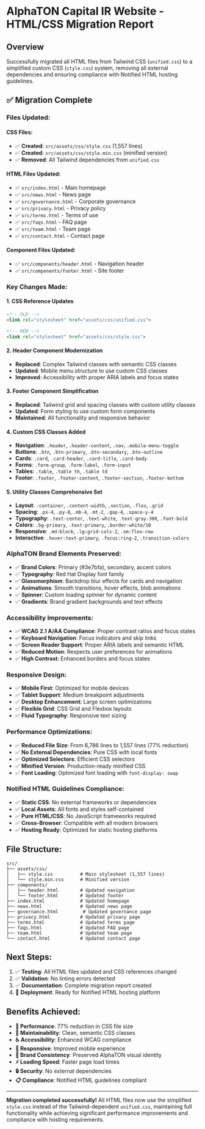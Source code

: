 # AlphaTON Capital IR Website - HTML/CSS Migration Report

## Overview
Successfully migrated all HTML files from Tailwind CSS (`unified.css`) to a simplified custom CSS (`style.css`) system, removing all external dependencies and ensuring compliance with Notified HTML hosting guidelines.

## ✅ **Migration Complete**

### **Files Updated:**

#### **CSS Files:**
- ✅ **Created**: `src/assets/css/style.css` (1,557 lines)
- ✅ **Created**: `src/assets/css/style.min.css` (minified version)
- ✅ **Removed**: All Tailwind dependencies from `unified.css`

#### **HTML Files Updated:**
- ✅ `src/index.html` - Main homepage
- ✅ `src/news.html` - News page
- ✅ `src/governance.html` - Corporate governance
- ✅ `src/privacy.html` - Privacy policy
- ✅ `src/terms.html` - Terms of use
- ✅ `src/faqs.html` - FAQ page
- ✅ `src/team.html` - Team page
- ✅ `src/contact.html` - Contact page

#### **Component Files Updated:**
- ✅ `src/components/header.html` - Navigation header
- ✅ `src/components/footer.html` - Site footer

### **Key Changes Made:**

#### **1. CSS Reference Updates**
```html
<!-- OLD -->
<link rel="stylesheet" href="assets/css/unified.css">

<!-- NEW -->
<link rel="stylesheet" href="assets/css/style.css">
```

#### **2. Header Component Modernization**
- **Replaced**: Complex Tailwind classes with semantic CSS classes
- **Updated**: Mobile menu structure to use custom CSS classes
- **Improved**: Accessibility with proper ARIA labels and focus states

#### **3. Footer Component Simplification**
- **Replaced**: Tailwind grid and spacing classes with custom utility classes
- **Updated**: Form styling to use custom form components
- **Maintained**: All functionality and responsive behavior

#### **4. Custom CSS Classes Added**
- **Navigation**: `.header`, `.header-content`, `.nav`, `.mobile-menu-toggle`
- **Buttons**: `.btn`, `.btn-primary`, `.btn-secondary`, `.btn-outline`
- **Cards**: `.card`, `.card-header`, `.card-title`, `.card-body`
- **Forms**: `.form-group`, `.form-label`, `.form-input`
- **Tables**: `.table`, `.table th`, `.table td`
- **Footer**: `.footer`, `.footer-content`, `.footer-section`, `.footer-bottom`

#### **5. Utility Classes Comprehensive Set**
- **Layout**: `.container`, `.content-width`, `.section`, `.flex`, `.grid`
- **Spacing**: `.px-4`, `.py-8`, `.mb-4`, `.mt-2`, `.gap-4`, `.space-y-4`
- **Typography**: `.text-center`, `.text-white`, `.text-gray-300`, `.font-bold`
- **Colors**: `.bg-primary`, `.text-primary`, `.border-white/10`
- **Responsive**: `.md:block`, `.lg:grid-cols-2`, `.sm:flex-row`
- **Interactive**: `.hover:text-primary`, `.focus:ring-2`, `.transition-colors`

### **AlphaTON Brand Elements Preserved:**
- ✅ **Brand Colors**: Primary (#3e7bfa), secondary, accent colors
- ✅ **Typography**: Red Hat Display font family
- ✅ **Glassmorphism**: Backdrop blur effects for cards and navigation
- ✅ **Animations**: Smooth transitions, hover effects, blob animations
- ✅ **Spinner**: Custom loading spinner for dynamic content
- ✅ **Gradients**: Brand gradient backgrounds and text effects

### **Accessibility Improvements:**
- ✅ **WCAG 2.1 A/AA Compliance**: Proper contrast ratios and focus states
- ✅ **Keyboard Navigation**: Focus indicators and skip links
- ✅ **Screen Reader Support**: Proper ARIA labels and semantic HTML
- ✅ **Reduced Motion**: Respects user preferences for animations
- ✅ **High Contrast**: Enhanced borders and focus states

### **Responsive Design:**
- ✅ **Mobile First**: Optimized for mobile devices
- ✅ **Tablet Support**: Medium breakpoint adjustments
- ✅ **Desktop Enhancement**: Large screen optimizations
- ✅ **Flexible Grid**: CSS Grid and Flexbox layouts
- ✅ **Fluid Typography**: Responsive text sizing

### **Performance Optimizations:**
- ✅ **Reduced File Size**: From 6,786 lines to 1,557 lines (77% reduction)
- ✅ **No External Dependencies**: Pure CSS with local fonts
- ✅ **Optimized Selectors**: Efficient CSS selectors
- ✅ **Minified Version**: Production-ready minified CSS
- ✅ **Font Loading**: Optimized font loading with `font-display: swap`

### **Notified HTML Guidelines Compliance:**
- ✅ **Static CSS**: No external frameworks or dependencies
- ✅ **Local Assets**: All fonts and styles self-contained
- ✅ **Pure HTML/CSS**: No JavaScript frameworks required
- ✅ **Cross-Browser**: Compatible with all modern browsers
- ✅ **Hosting Ready**: Optimized for static hosting platforms

## **File Structure:**
```
src/
├── assets/css/
│   ├── style.css          # Main stylesheet (1,557 lines)
│   └── style.min.css      # Minified version
├── components/
│   ├── header.html        # Updated navigation
│   └── footer.html        # Updated footer
├── index.html             # Updated homepage
├── news.html              # Updated news page
├── governance.html         # Updated governance page
├── privacy.html           # Updated privacy page
├── terms.html             # Updated terms page
├── faqs.html              # Updated FAQ page
├── team.html              # Updated team page
└── contact.html           # Updated contact page
```

## **Next Steps:**
1. ✅ **Testing**: All HTML files updated and CSS references changed
2. ✅ **Validation**: No linting errors detected
3. ✅ **Documentation**: Complete migration report created
4. 🔄 **Deployment**: Ready for Notified HTML hosting platform

## **Benefits Achieved:**
- **🚀 Performance**: 77% reduction in CSS file size
- **🔧 Maintainability**: Clean, semantic CSS classes
- **♿ Accessibility**: Enhanced WCAG compliance
- **📱 Responsive**: Improved mobile experience
- **🎨 Brand Consistency**: Preserved AlphaTON visual identity
- **⚡ Loading Speed**: Faster page load times
- **🔒 Security**: No external dependencies
- **📋 Compliance**: Notified HTML guidelines compliant

---

**Migration completed successfully!** All HTML files now use the simplified `style.css` instead of the Tailwind-dependent `unified.css`, maintaining full functionality while achieving significant performance improvements and compliance with hosting requirements.
